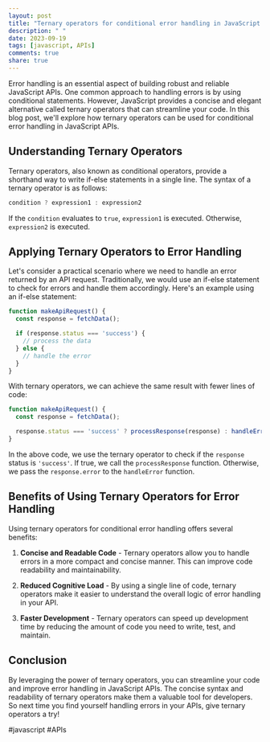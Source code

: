 ```yaml
---
layout: post
title: "Ternary operators for conditional error handling in JavaScript APIs"
description: " "
date: 2023-09-19
tags: [javascript, APIs]
comments: true
share: true
---
```


Error handling is an essential aspect of building robust and reliable JavaScript APIs. One common approach to handling errors is by using conditional statements. However, JavaScript provides a concise and elegant alternative called ternary operators that can streamline your code. In this blog post, we'll explore how ternary operators can be used for conditional error handling in JavaScript APIs.

## Understanding Ternary Operators

Ternary operators, also known as conditional operators, provide a shorthand way to write if-else statements in a single line. The syntax of a ternary operator is as follows:

```javascript
condition ? expression1 : expression2
```

If the `condition` evaluates to `true`, `expression1` is executed. Otherwise, `expression2` is executed.

## Applying Ternary Operators to Error Handling

Let's consider a practical scenario where we need to handle an error returned by an API request. Traditionally, we would use an if-else statement to check for errors and handle them accordingly. Here's an example using an if-else statement:

```javascript
function makeApiRequest() {
  const response = fetchData();

  if (response.status === 'success') {
    // process the data
  } else {
    // handle the error
  }
}
```

With ternary operators, we can achieve the same result with fewer lines of code:

```javascript
function makeApiRequest() {
  const response = fetchData();

  response.status === 'success' ? processResponse(response) : handleError(response.error);
}
```

In the above code, we use the ternary operator to check if the `response` status is `'success'`. If true, we call the `processResponse` function. Otherwise, we pass the `response.error` to the `handleError` function.

## Benefits of Using Ternary Operators for Error Handling

Using ternary operators for conditional error handling offers several benefits:

1. **Concise and Readable Code** - Ternary operators allow you to handle errors in a more compact and concise manner. This can improve code readability and maintainability.

2. **Reduced Cognitive Load** - By using a single line of code, ternary operators make it easier to understand the overall logic of error handling in your API.

3. **Faster Development** - Ternary operators can speed up development time by reducing the amount of code you need to write, test, and maintain.

## Conclusion

By leveraging the power of ternary operators, you can streamline your code and improve error handling in JavaScript APIs. The concise syntax and readability of ternary operators make them a valuable tool for developers. So next time you find yourself handling errors in your APIs, give ternary operators a try!

#javascript #APIs